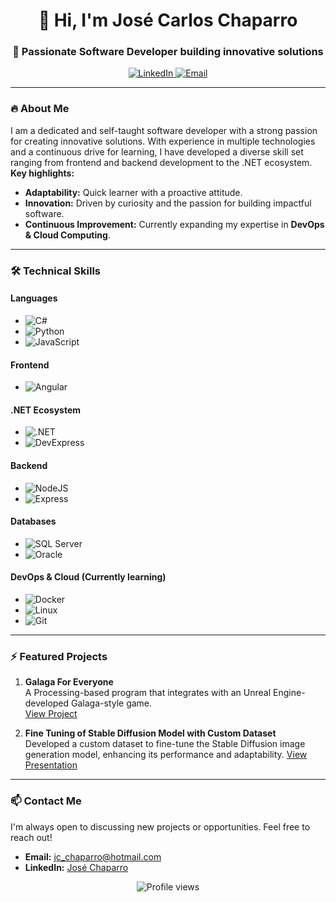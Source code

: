 <h1 align="center">👋 Hi, I'm José Carlos Chaparro</h1>
<h3 align="center">🚀 Passionate Software Developer building innovative solutions</h3>

<p align="center">
  <a href="https://www.linkedin.com/in/josé-chaparro-56a3211b9" target="_blank">
    <img src="https://img.shields.io/badge/-LinkedIn-0077B5?style=flat-square&logo=linkedin&logoColor=white" alt="LinkedIn"/>
  </a>
  <a href="mailto:jc_chaparro@hotmail.com">
    <img src="https://img.shields.io/badge/-Email-D14836?style=flat-square&logo=gmail&logoColor=white" alt="Email"/>
  </a>
</p>

---

### 🔥 About Me

I am a dedicated and self-taught software developer with a strong passion for creating innovative solutions. With experience in multiple technologies and a continuous drive for learning, I have developed a diverse skill set ranging from frontend and backend development to the .NET ecosystem.  
**Key highlights:**  
- **Adaptability:** Quick learner with a proactive attitude.  
- **Innovation:** Driven by curiosity and the passion for building impactful software.  
- **Continuous Improvement:** Currently expanding my expertise in **DevOps & Cloud Computing**.

---

### 🛠️ Technical Skills

#### Languages
- ![C#](https://img.shields.io/badge/c%23-%23239120.svg?style=for-the-badge&logo=csharp&logoColor=white)
- ![Python](https://img.shields.io/badge/-Python-3776AB?logo=python&logoColor=white)
- ![JavaScript](https://img.shields.io/badge/-JavaScript-F7DF1E?logo=javascript&logoColor=black)

#### Frontend
- ![Angular](https://img.shields.io/badge/-Angular-DD0031?logo=angular&logoColor=white)

#### .NET Ecosystem
- ![.NET](https://img.shields.io/badge/-.NET-512BD4?logo=.net&logoColor=white)
- ![DevExpress](https://img.shields.io/badge/-DevExpress-FF7200?logo=devexpress&logoColor=white)

#### Backend
- ![NodeJS](https://img.shields.io/badge/node.js-6DA55F?style=for-the-badge&logo=node.js&logoColor=white)
- ![Express](https://img.shields.io/badge/-Express-000000?logo=express&logoColor=white)

#### Databases
- ![SQL Server](https://img.shields.io/badge/-SQL%20Server-CC2927?logo=microsoft-sql-server&logoColor=white)
- ![Oracle](https://img.shields.io/badge/-Oracle-F80000?logo=oracle&logoColor=white)

#### DevOps & Cloud (Currently learning)
- ![Docker](https://img.shields.io/badge/-Docker-2496ED?logo=docker&logoColor=white)
- ![Linux](https://img.shields.io/badge/-Linux-FCC624?logo=linux&logoColor=black)
- ![Git](https://img.shields.io/badge/-Git-F05032?logo=git&logoColor=white)

---

### ⚡ Featured Projects

1. **Galaga For Everyone**  
   A Processing-based program that integrates with an Unreal Engine-developed Galaga-style game.  
   [View Project](https://github.com/JoseCarlosChaparro/GalagaForEveryone)

2. **Fine Tuning of Stable Diffusion Model with Custom Dataset**  
   Developed a custom dataset to fine-tune the Stable Diffusion image generation model, enhancing its performance and adaptability.
   [View Presentation](https://www.canva.com/design/DAFTMfU1h64/lsz3cp48acsOA0-ZfHQXCA/view)

---

### 📫 Contact Me

I'm always open to discussing new projects or opportunities. Feel free to reach out!

- **Email:** [jc_chaparro@hotmail.com](mailto:jc_chaparro@hotmail.com)
- **LinkedIn:** [José Chaparro](https://www.linkedin.com/in/josé-chaparro-56a3211b9)

<p align="center">
  <img src="https://komarev.com/ghpvc/?username=JoseCarlosChaparro&color=blueviolet" alt="Profile views"/>
</p>
